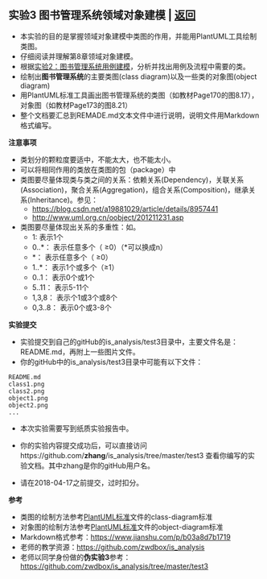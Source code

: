 ﻿<!-- markdownlint-disable MD033-->
<!-- 禁止MD033类型的警告 https://www.npmjs.com/package/markdownlint -->

## 实验3 图书管理系统领域对象建模 | [返回](./README.md)

- 本实验的目的是掌握领域对象建模中类图的作用，并能用PlantUML工具绘制类图。
- 仔细阅读并理解第8章领域对象建模。
- 根据[实验2：图书管理系统用例建模](./test2.md)，分析并找出用例及流程中需要的类。
- 绘制出<b>图书管理系统</b>的主要类图(class diagram)以及一些类的对象图(object diagram)
- 用PlantUML标准工具画出图书管理系统的类图（如教材Page170的图8.17），对象图（如教材Page173的图8.21）
- 整个文档要汇总到REMADE.md文本文件中进行说明，说明文件用Markdown格式编写。

<b>注意事项</b>
- 类划分的颗粒度要适中，不能太大，也不能太小。
- 可以将相同作用的类放在类图的包（package）中
- 类图要尽量体现类与类之间的关系：依赖关系(Dependency)，关联关系(Association)，聚合关系(Aggregation)，组合关系(Composition)，继承关系(Inheritance)。参见：
    * https://blog.csdn.net/a19881029/article/details/8957441
    * http://www.uml.org.cn/oobject/201211231.asp
- 类图要尽量体现出关系的多重性：如。
    * 1:        表示1个
    * 0..*：    表示任意多个（ ≥0）（*可以换成n）
    * *：       表示任意多个（ ≥0）
    * 1..*：    表示1个或多个（≥1）
    * 0..1：    表示0个或1个
    * 5..11：   表示5-11个
    * 1,3,8： 表示个1或3个或8个
    * 0,3..8： 表示0个或3-8个

<b>实验提交</b>

- 实验提交到自己的gitHub的is_analysis/test3目录中，主要文件名是：README.md，再附上一些图片文件。
- 你的gitHub中的is_analysis/test3目录中可能有以下文件：

``` filelist
README.md
class1.png
class2.png
object1.png
object2.png
...
```

- 本次实验需要写到纸质实验报告中。

- 你的实验内容提交成功后，可以直接访问https://github.com/<b>zhang</b>/is_analysis/tree/master/test3
查看你编写的实验文档。其中zhang是你的gitHub用户名。

- 请在2018-04-17之前提交，过时扣分。

<b>参考</b>

- 类图的绘制方法参考[PlantUML标准](http://plantuml.com/class-diagram)文件的class-diagram标准
- 对象图的绘制方法参考[PlantUML标准](http://plantuml.com/object-diagram)文件的object-diagram标准
- Markdown格式参考：https://www.jianshu.com/p/b03a8d7b1719
- 老师的教学资源：https://github.com/zwdbox/is_analysis
- 老师以同学身份做的<b>伪实验3</b>参考：https://github.com/zwdbox/is_analysis/tree/master/test3